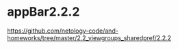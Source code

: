 # appBar2.2.2
https://github.com/netology-code/and-homeworks/tree/master/2.2_viewgroups_sharedpref/2.2.2
